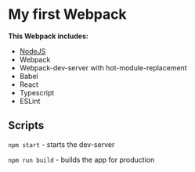 # My first Webpack #
**This Webpack includes:**
* [NodeJS](https://nodejs.org/de/)
* Webpack
* Webpack-dev-server with hot-module-replacement
* Babel
* React
* Typescript
* ESLint

## Scripts ##
`npm start` - starts the dev-server

`npm run build` - builds the app for production

